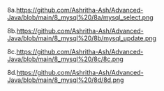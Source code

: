 
8a.https://github.com/Ashritha-Ash/Advanced-Java/blob/main/8_mysql%20/8a/mysql_select.png

8b.https://github.com/Ashritha-Ash/Advanced-Java/blob/main/8_mysql%20/8b/mysql_update.png

8c.https://github.com/Ashritha-Ash/Advanced-Java/blob/main/8_mysql%20/8c/8c.png

8d.https://github.com/Ashritha-Ash/Advanced-Java/blob/main/8_mysql%20/8d/8d.png
